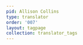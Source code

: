```yaml
---
pid: Allison Collins
type: translator
order: '007'
layout: tagpage
collection: translator_tags
---
```

